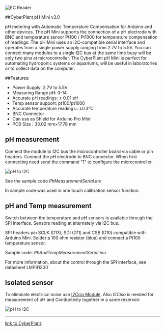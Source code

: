 ![EC Reader](http://image.cyber-plant.com/var/resizes/CyberPlantMiniSeries-01.jpg?m=1458131397)

##CyberPlant pH Mini v3.0

pH metering with Automatic Temperature Compensation for Arduino and other devices. The pH Mini supports the connection of a pH electrode with BNC and temperature sensor Pt100 / Pt1000 for temperature compensation of readings. The pH Mini uses an I2C-compatible
serial interface and operates from a single power supply
ranging from 2.7V to 5.5V. You can connect many  modules to a single I2С bus at the same time busy will be only two pins at microcontroller. The CyberPlant pH Mini is perfect for automating hydroponic systems or aquariums, will be useful in laboratories or to collect data on the computer.

##Features:

- Power Supply: 2.7V to 5.5V
- Measuring Range pH: 0-14
- Accurate pH readings: ± 0.01 pH
- Temp sensor support: pt100/pt1000
- Accurate temperature readings::  ±0.3°C
- BNC Connector
- Can use as Shield for Arduino Pro Mini
- PCB Size : 33.02 mm×17.78 mm

## pH measurement

Connect the module to I2C bus the microcontroller board via cable or pin headers. 
Connect the pH electrode to BNC connector. When first connecting need send the command "1" to configure the microcontroller.

![pH to I2C](http://image.cyber-plant.com/var/resizes/PHminiBaner1.jpg?m=1458074438)

See the sample code *PhMeasurementSerial.ino*

In sample code was used in one touch calibration sensor function.

## pH and Temp measurement

Switch between the temperature and pH sensors is available through the SPI interface. Sensors reading at alternately via I2C bus.

SPI headers pin SCLK (D13), SDI (D11) and CSB (D10) compatible with Arduino Mini. 
Solder a 100 ohm resistor (blue) and connect a Pt100 temperature sensor.

Sample code: *PhAndTempMeasurementSerial.ino*

For more information, about the control through the SPI interface, see datasheet LMP91200

## Isolated sensor

To eliminate electrical noise use [I2Ciso Module](https://github.com/cyberplantru/I2C-iso/). 
Also I2C*iso* is needed for measurement of pH and Conductivity together in a same reservoir.

![pH to I2C](http://image.cyber-plant.com/var/resizes/PHminiBaner3%2Cjpg.jpg?m=1458077695)


_______________________________________

[link to CyberPlant](http://www.cyber-plant.com).

